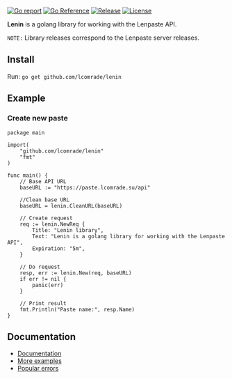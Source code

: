[![Go report](https://goreportcard.com/badge/github.com/lcomrade/lenin)](https://goreportcard.com/report/github.com/lcomrade/lenin)
[![Go Reference](https://pkg.go.dev/badge/github.com/lcomrade/lenin.svg)](https://pkg.go.dev/github.com/lcomrade/lenin)
[![Release](https://img.shields.io/github/v/release/lcomrade/lenin)](https://github.com/lcomrade/lenin/releases/latest)
[![License](https://img.shields.io/github/license/lcomrade/lenin)](https://github.com/lcomrade/lenin/blob/main/LICENSE)

**Lenin** is a golang library for working with the Lenpaste API.

`NOTE:` Library releases correspond to the Lenpaste server releases.

## Install
Run: `go get github.com/lcomrade/lenin`

## Example
### Create new paste
```
package main

import(
	"github.com/lcomrade/lenin"
	"fmt"
)

func main() {
	// Base API URL
	baseURL := "https://paste.lcomrade.su/api"

	//Clean base URL
	baseURL = lenin.CleanURL(baseURL)

	// Create request
	req := lenin.NewReq {
		Title: "Lenin library",
		Text: "Lenin is a golang library for working with the Lenpaste API",
		Expiration: "5m",
	}

	// Do request
	resp, err := lenin.New(req, baseURL)
	if err != nil {
		panic(err)
	}

	// Print result
	fmt.Println("Paste name:", resp.Name)
}
```

## Documentation
- [Documentation](https://pkg.go.dev/github.com/lcomrade/lenin#section-documentation)
- [More examples](https://github.com/lcomrade/lenin/blob/main/docs/examples.md)
- [Popular errors](https://github.com/lcomrade/lenin/blob/main/docs/errors.md)
